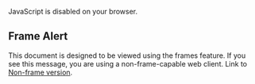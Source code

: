 JavaScript is disabled on your browser.

## Frame Alert

This document is designed to be viewed using the frames feature. If you
see this message, you are using a non-frame-capable web client. Link to
[Non-frame version](overview-summary.md).
